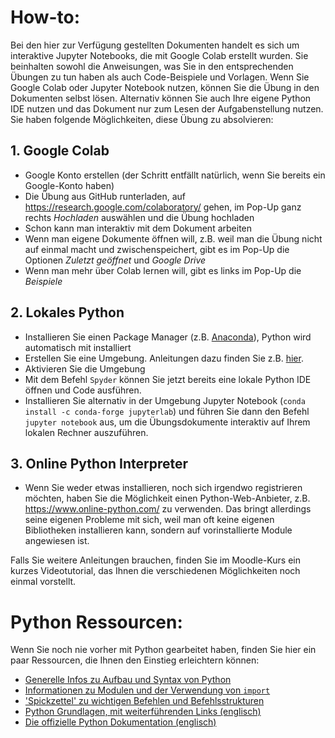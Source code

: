 # How-to:

Bei den hier zur Verfügung gestellten Dokumenten handelt es sich um interaktive Jupyter Notebooks, die mit Google Colab erstellt wurden. Sie beinhalten sowohl die Anweisungen, was Sie in den entsprechenden Übungen zu tun haben als auch Code-Beispiele und Vorlagen. Wenn Sie Google Colab oder Jupyter Notebook nutzen, können Sie die Übung in den Dokumenten selbst lösen. Alternativ können Sie auch Ihre eigene Python IDE nutzen und das Dokument nur zum Lesen der Aufgabenstellung nutzen. Sie haben folgende Möglichkeiten, diese Übung zu absolvieren:

## 1. Google Colab
* Google Konto erstellen (der Schritt entfällt natürlich, wenn Sie bereits ein Google-Konto haben)
* Die Übung aus GitHub runterladen, auf https://research.google.com/colaboratory/ gehen, im Pop-Up ganz rechts *Hochladen* auswählen und die Übung hochladen
* Schon kann man interaktiv mit dem Dokument arbeiten
* Wenn man eigene Dokumente öffnen will, z.B. weil man die Übung nicht auf einmal macht und zwischenspeichert, gibt es im Pop-Up die Optionen *Zuletzt geöffnet* und *Google Drive* 
* Wenn man mehr über Colab lernen will, gibt es links im Pop-Up die *Beispiele*

## 2. Lokales Python
* Installieren Sie einen Package Manager (z.B. [Anaconda](https://www.anaconda.com/products/individual)), Python wird automatisch mit installiert
* Erstellen Sie eine Umgebung. Anleitungen dazu finden Sie z.B. [hier](https://conda.io/projects/conda/en/latest/user-guide/getting-started.html).
* Aktivieren Sie die Umgebung
* Mit dem Befehl `Spyder` können Sie jetzt bereits eine lokale Python IDE öffnen und Code ausführen.
* Installieren Sie alternativ in der Umgebung Jupyter Notebook (`conda install -c conda-forge jupyterlab`) und führen Sie dann den Befehl `jupyter notebook` aus, um die Übungsdokumente interaktiv auf Ihrem lokalen Rechner auszuführen.

## 3. Online Python Interpreter
* Wenn Sie weder etwas installieren, noch sich irgendwo registrieren möchten, haben Sie die Möglichkeit einen Python-Web-Anbieter, z.B. https://www.online-python.com/ zu verwenden. Das bringt allerdings seine eigenen Probleme mit sich, weil man oft keine eigenen Bibliotheken installieren kann, sondern auf vorinstallierte Module angewiesen ist.

Falls Sie weitere Anleitungen brauchen, finden Sie im Moodle-Kurs ein kurzes Videotutorial, das Ihnen die verschiedenen Möglichkeiten noch einmal vorstellt.

# Python Ressourcen:
Wenn Sie noch nie vorher mit Python gearbeitet haben, finden Sie hier ein paar Ressourcen, die Ihnen den Einstieg erleichtern können:
* [Generelle Infos zu Aufbau und Syntax von Python]( https://www.webmasterpro.de/coding/article/einfuehrung-in-python-aufbau-und-grundlagen.html)
* [Informationen zu Modulen und der Verwendung von `import`](https://www.python-lernen.de/python-standardbibliothek.htm)
* ['Spickzettel' zu wichtigen Befehlen und Befehlsstrukturen](http://www.michael-holzapfel.de/progs/python/python_kurz.htm)
* [Python Grundlagen, mit weiterführenden Links (englisch)](https://www.infoworld.com/article/3204016/what-is-python-powerful-intuitive-programming.html)
* [Die offizielle Python Dokumentation (englisch)](https://www.python.org/doc/)

